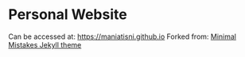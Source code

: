 # Personal Website
Can be accessed at: https://maniatisni.github.io
Forked from: [Minimal Mistakes Jekyll theme](https://mmistakes.github.io/minimal-mistakes/)
